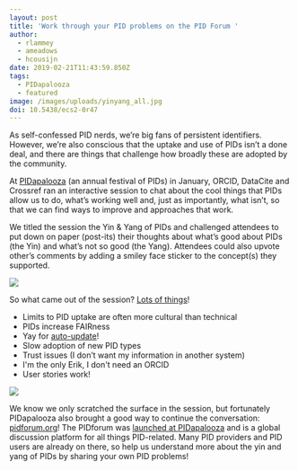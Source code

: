 ```yaml
---
layout: post
title: 'Work through your PID problems on the PID Forum '
author:
  - rlammey
  - ameadows
  - hcousijn
date: 2019-02-21T11:43:59.850Z
tags:
  - PIDapalooza
  - featured
image: /images/uploads/yinyang_all.jpg
doi: 10.5438/ecs2-0r47
---
```

As self-confessed PID nerds, we’re big fans of persistent identifiers. However, we’re also conscious that the uptake and use of PIDs isn’t a done deal, and there are things that challenge how broadly these are adopted by the community. 

At [PIDapalooza](https://pidapalooza.org/) (an annual festival of PIDs) in January, ORCID, DataCite and Crossref ran an interactive session to chat about the cool things that PIDs allow us to do, what’s working well and, just as importantly, what isn’t, so that we can find ways to improve and approaches that work. 

We titled the session the Yin & Yang of PIDs and challenged attendees to put down on paper (post-its) their thoughts about what’s good about PIDs (the Yin) and what’s not so good (the Yang). Attendees could also upvote other’s comments by adding a smiley face sticker to the concept(s) they supported. 

![](/images/uploads/pidpostit.png)

So what came out of the session? [Lots of things](https://doi.org/10.5281/zenodo.2572718)!

* Limits to PID uptake are often more cultural than technical
* PIDs increase FAIRness
* Yay for [auto-update](https://support.orcid.org/hc/en-us/articles/360006896394-Auto-updates-time-saving-and-trust-building)!
* Slow adoption of  new PID types 
* Trust issues (I don’t want my information in another system)
* I'm the only Erik, I don't need an ORCID
* User stories work! 

![](/images/uploads/auto-update.jpg)

We know we only scratched the surface in the session, but fortunately PIDapalooza also brought a good way to continue the conversation: [pidforum.org](https://www.pidforum.org/)! The PIDforum was [launched at PIDapalooza](https://doi.org/10.5281/zenodo.2548649)  and is a global discussion platform for all things PID-related. Many PID providers and PID users are already on there, so help us understand more about the yin and yang of PIDs by sharing your own PID problems!
